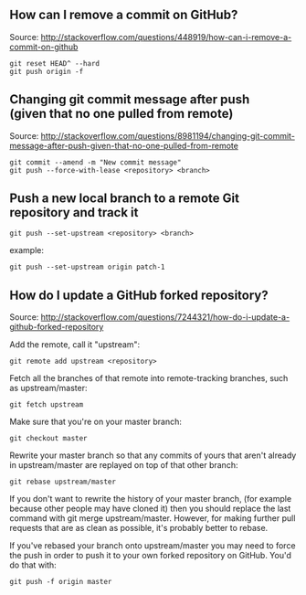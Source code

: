 ## How can I remove a commit on GitHub?
Source: http://stackoverflow.com/questions/448919/how-can-i-remove-a-commit-on-github
```
git reset HEAD^ --hard
git push origin -f
```

## Changing git commit message after push <br/>(given that no one pulled from remote)
Source: http://stackoverflow.com/questions/8981194/changing-git-commit-message-after-push-given-that-no-one-pulled-from-remote
```
git commit --amend -m "New commit message"
git push --force-with-lease <repository> <branch>
```

## Push a new local branch to a remote Git repository and track it
```
git push --set-upstream <repository> <branch>
```
example:
```
git push --set-upstream origin patch-1
```

## How do I update a GitHub forked repository?
Source: http://stackoverflow.com/questions/7244321/how-do-i-update-a-github-forked-repository

Add the remote, call it "upstream":
```
git remote add upstream <repository>
```
Fetch all the branches of that remote into remote-tracking branches, such as upstream/master:
```
git fetch upstream
```
Make sure that you're on your master branch:
```
git checkout master
```
Rewrite your master branch so that any commits of yours that
aren't already in upstream/master are replayed on top of that
other branch:
```
git rebase upstream/master
```
If you don't want to rewrite the history of your master branch,
(for example because other people may have cloned it)
then you should replace the last command with git merge upstream/master.
However, for making further pull requests that are as clean as possible, it's probably better to rebase.

If you've rebased your branch onto upstream/master you may need to force the push 
in order to push it to your own forked repository on GitHub. You'd do that with:
```
git push -f origin master
```
